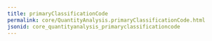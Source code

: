 ```yaml
---
title: primaryClassificationCode
permalink: core/QuantityAnalysis.primaryClassificationCode.html
jsonid: core_quantityanalysis_primaryclassificationcode
---
```

